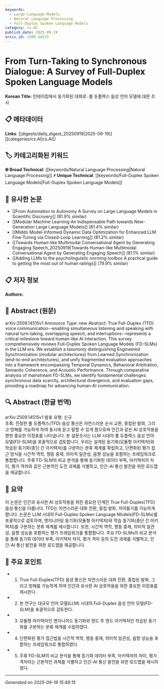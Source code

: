 ```yaml
---
keywords:
  - Large Language Models
  - Natural Language Processing
  - Full-Duplex Spoken Language Models
category: cs.AI
publish_date: 2025-09-19
arxiv_id: 2509.14515
---
```


<!-- KEYWORD_LINKING_METADATA:
{
  "processed_timestamp": "2025-09-22 21:42:45.998696",
  "vocabulary_version": "1.0",
  "selected_keywords": [
    "Large Language Models",
    "Natural Language Processing",
    "Full-Duplex Spoken Language Models"
  ],
  "rejected_keywords": [
    "True Full-Duplex Communication"
  ],
  "similarity_scores": {
    "Large Language Models": 0.85,
    "Natural Language Processing": 0.88,
    "Full-Duplex Spoken Language Models": 0.8
  },
  "extraction_method": "AI_prompt_based",
  "budget_applied": true
}
-->


# From Turn-Taking to Synchronous Dialogue: A Survey of Full-Duplex Spoken Language Models

**Korean Title:** 턴테이킹에서 동기화된 대화로: 풀 듀플렉스 음성 언어 모델에 대한 조사

## 📋 메타데이터

**Links**: [[digests/daily_digest_20250919|2025-09-19]]   [[categories/cs.AI|cs.AI]]

## 🏷️ 카테고리화된 키워드
**🌐 Broad Technical**: [[keywords/Natural Language Processing|Natural Language Processing]]
**⚡ Unique Technical**: [[keywords/Full-Duplex Spoken Language Models|Full-Duplex Spoken Language Models]]

## 🔗 유사한 논문
- [[From Automation to Autonomy A Survey on Large Language Models in Scientific Discovery]] (81.9% similar)
- [[Modular Machine Learning An Indispensable Path towards New-Generation Large Language Models]] (81.4% similar)
- [[Middo Model-Informed Dynamic Data Optimization for Enhanced LLM Fine-Tuning via Closed-Loop Learning]] (81.2% similar)
- [[Towards Human-like Multimodal Conversational Agent by Generating Engaging Speech_20250919|Towards Human-like Multimodal Conversational Agent by Generating Engaging Speech]] (81.1% similar)
- [[Adding LLMs to the psycholinguistic norming toolbox A practical guide to getting the most out of human ratings]] (79.9% similar)

## 📋 저자 정보

**Authors:** 

## 📄 Abstract (원문)

arXiv:2509.14515v1 Announce Type: new 
Abstract: True Full-Duplex (TFD) voice communication--enabling simultaneous listening and speaking with natural turn-taking, overlapping speech, and interruptions--represents a critical milestone toward human-like AI interaction. This survey comprehensively reviews Full-Duplex Spoken Language Models (FD-SLMs) in the LLM era. We establish a taxonomy distinguishing Engineered Synchronization (modular architectures) from Learned Synchronization (end-to-end architectures), and unify fragmented evaluation approaches into a framework encompassing Temporal Dynamics, Behavioral Arbitration, Semantic Coherence, and Acoustic Performance. Through comparative analysis of mainstream FD-SLMs, we identify fundamental challenges: synchronous data scarcity, architectural divergence, and evaluation gaps, providing a roadmap for advancing human-AI communication.

## 🔍 Abstract (한글 번역)

arXiv:2509.14515v1 발표 유형: 신규  
초록: 진정한 풀 듀플렉스(TFD) 음성 통신은 자연스러운 순서 교환, 중첩된 발화, 그리고 방해를 가능하게 하여 동시에 듣고 말할 수 있게 함으로써 인간과 같은 AI 상호작용을 향한 중요한 이정표를 나타냅니다. 본 설문조사는 LLM 시대의 풀 듀플렉스 음성 언어 모델(FD-SLM)을 포괄적으로 검토합니다. 우리는 설계된 동기화(모듈형 아키텍처)와 학습된 동기화(종단 간 아키텍처)를 구분하는 분류 체계를 확립하고, 단편화된 평가 접근 방식을 시간적 역학, 행동 중재, 의미적 일관성, 음향 성능을 포함하는 프레임워크로 통합합니다. 주류 FD-SLM의 비교 분석을 통해 동기화된 데이터 부족, 아키텍처의 차이, 평가 격차와 같은 근본적인 도전 과제를 식별하고, 인간-AI 통신 발전을 위한 로드맵을 제공합니다.

## 📝 요약

이 논문은 인간과 유사한 AI 상호작용을 위한 중요한 단계인 True Full-Duplex(TFD) 음성 통신을 다룹니다. TFD는 자연스러운 대화 전환, 중첩 발화, 끼어들기를 가능하게 합니다. 논문은 LLM 시대의 Full-Duplex Spoken Language Models(FD-SLMs)를 포괄적으로 검토하며, 엔지니어링 동기화(모듈형 아키텍처)와 학습 동기화(종단 간 아키텍처)를 구분하는 분류 체계를 제시합니다. 또한, 시간적 역학, 행동 중재, 의미적 일관성, 음향 성능을 포함하는 평가 프레임워크를 통합합니다. 주요 FD-SLMs의 비교 분석을 통해 동기화 데이터 부족, 아키텍처 차이, 평가 격차 등의 도전 과제를 식별하고, 인간-AI 통신 발전을 위한 로드맵을 제공합니다.

## 🎯 주요 포인트

- 1. True Full-Duplex(TFD) 음성 통신은 자연스러운 대화 전환, 중첩된 발화, 그리고 방해를 가능하게 하여 인간과 유사한 AI 상호작용을 위한 중요한 이정표를 제시한다.

- 2. 본 연구는 대규모 언어 모델(LLM) 시대의 Full-Duplex 음성 언어 모델(FD-SLM)을 포괄적으로 검토한다.

- 3. 모듈형 아키텍처인 엔지니어드 동기화와 엔드 투 엔드 아키텍처인 학습된 동기화를 구분하는 분류 체계를 수립하였다.

- 4. 단편화된 평가 접근법을 시간적 역학, 행동 중재, 의미적 일관성, 음향 성능을 포함하는 프레임워크로 통합하였다.

- 5. 주류 FD-SLM의 비교 분석을 통해 동기화 데이터 부족, 아키텍처의 차이, 평가 격차라는 근본적인 과제를 식별하고 인간-AI 통신 발전을 위한 로드맵을 제시하였다.

---

*Generated on 2025-09-19 15:49:15*